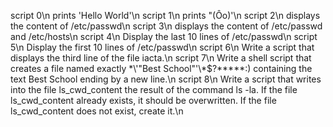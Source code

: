 script 0\n
 prints 'Hello World'\n
script 1\n
 prints "(Ôo)'\n
script 2\n
 displays the content of /etc/passwd\n
script 3\n
 displays the content of /etc/passwd and /etc/hosts\n
script 4\n
 Display the last 10 lines of /etc/passwd\n
script 5\n
 Display the first 10 lines of /etc/passwd\n
script 6\n
 Write a script that displays the third line of the file iacta.\n
script 7\n
 Write a shell script that creates a file named exactly \*\\'"Best School"\'\\*$\?\*\*\*\*\*:) containing the text Best School ending by a new line.\n
script 8\n
 Write a script that writes into the file ls_cwd_content the result of the command ls -la. If the file ls_cwd_content already exists, it should be overwritten. If the file ls_cwd_content does not exist, create it.\n
